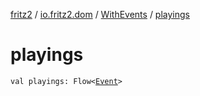 [fritz2](../../index.md) / [io.fritz2.dom](../index.md) / [WithEvents](index.md) / [playings](./playings.md)

# playings

`val playings: Flow<`[`Event`](https://kotlinlang.org/api/latest/jvm/stdlib/org.w3c.dom.events/-event/index.html)`>`